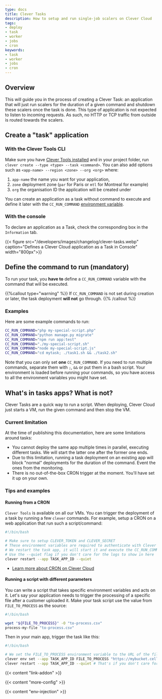 ```yaml
---
type: docs
title: Clever Tasks
description: How to setup and run single-job scalers on Clever Cloud
tags:
- deploy
- task
- worker
- jobs
- cron
keywords:
- task
- worker
- jobs
- cron
---
```


## Overview

This will guide you in the process of creating a Clever Task: an application that will just run scalers for the duration of a given command and shutdown these scalers once the task is done. This type of application is not expected to listen to incoming requests. As such, no HTTP or TCP traffic from outside is routed towards the scalers.

## Create a "task" application

### With the Clever Tools CLI

Make sure you have [Clever Tools installed](/developers/doc/cli/) and in your project folder, run `clever create --type <type> --task <command>`. You can also add options such as `<app-name> --region <zone> --org <org>` where:
   1. `app-name` the name you want for your application,
   2. `zone` deployment zone (`par` for Paris or `mtl` for Montreal for example)
   3. `org` the organisation ID the application will be created under

You can create an application as a task without command to execute and define it later with the `CC_RUN_COMMAND` [environment variable](/developers/doc/reference/reference-environment-variables/).

### With the console

To declare an application as a Task, check the corresponding box in the `Information` tab.

{{< figure src="/developers/images/changelog/clever-tasks.webp" caption="Defines a Clever Cloud application as a Task in Console" width="800px">}}

## Define the command to run (mandatory)

To run your task, you **have to** define a `CC_RUN_COMMAND` variable with the command that will be executed.

{{%callout type="warning" %}}
If `CC_RUN_COMMAND` is not set during creation or later, the task deployment **will not** go through.
{{% /callout %}}

### Examples

Here are some example commands to run:

```bash
CC_RUN_COMMAND="php my-special-script.php"
CC_RUN_COMMAND="python manage.py migrate"
CC_RUN_COMMAND="npm run app:test"
CC_RUN_COMMAND="./my-special-script.sh"
CC_RUN_COMMAND="node my-special-script.js"
CC_RUN_COMMAND="cd mytask; ./task1.sh && ./task2.sh"
```

Note that you can only set **one** `CC_RUN_COMMAND`. If you need to run multiple commands, separate them with `;`, `&&` or put them in a bash script. Your environment is loaded before running your commands, so you have access to all the environment variables you might have set.

## What's in tasks apps? What is not?

Clever Tasks are a quick way to run a script. When deploying, Clever Cloud just starts a VM, run the given command and then stop the VM.

### Current limitation

At the time of publishing this documentation, here are some limitations around tasks:

- You cannot deploy the same app multiple times in parallel, executing different tasks. We will start the latter one after the former one ends.
- Due to this limitation, running a task deployment on an existing app will block "normal" deployments for the duration of the command. Event the ones from the monitoring.
- There is no out-of-the-box CRON trigger at the moment. You'll have set it up on your own.

### Tips and examples

#### Running from a CRON

`Clever Tools` is available on all our VMs. You can trigger the deployment of a task by running a few `clever` commands. For example, setup a CRON on a web application that run such a script/command:

```bash
#!/bin/bash

# Make sure to setup CLEVER_TOKEN and CLEVER_SECRET
# These environment variables are required to authenticate with Clever Tools
# We restart the task app, it will start it and execute the CC_RUN_COMMAND
# Use the --quiet flag if you don't care for the logs to show in here
clever restart --app TASK_APP_ID --quiet
```

- [Learn more about CRON on Clever Cloud](/developers/doc/administrate/cron/)

#### Running a script with different parameters

You can write a script that takes specific environment variables and acts on it. Let's say your application needs to trigger the processing of a specific file after a customer uploaded it. Make your task script use the value from `FILE_TO_PROCESS` as the source:

```bash
#!/bin/bash

wget "${FILE_TO_PROCESS}" -O "to-process.csv"
process-my-file "to-process.csv"
```

Then in your main app, trigger the task like this:

```bash
#!/bin/bash

# We set the FILE_TO_PROCESS environment variable to the URL of the file to process
clever env set --app TASK_APP_ID FILE_TO_PROCESS "https://mybucket.cellar-c2.services.clever-cloud.com/some-file.csv"
clever restart --app TASK_APP_ID --quiet # That's if you don't care for the logs to show in here
```

{{< content "link-addon" >}}

{{< content "more-config" >}}

{{< content "env-injection" >}}
